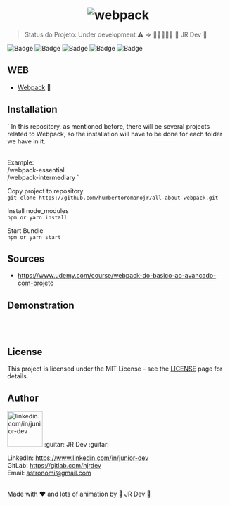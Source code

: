 <h1 align="center">
  <img src="https://i.ibb.co/g3b6q2z/webpack.png" alt="webpack" border="0">
</br>
</h1>

> Status do Projeto: Under development :warning: => :construction::construction::construction::construction::construction:
> :guitar: JR Dev :guitar:


![Badge](https://img.shields.io/github/issues/humbertoromanojr/all-about-webpack?logo=visual-studio-code&style=plastic&logo=appveyor)
![Badge](https://img.shields.io/github/forks/humbertoromanojr/all-about-webpack)
![Badge](https://img.shields.io/github/stars/humbertoromanojr/all-about-webpack)
![Badge](https://img.shields.io/github/license/humbertoromanojr/all-about-webpack)
![Badge](https://img.shields.io/twitter/url?url=https%3A%2F%2Fgithub.com%2Fhumbertoromanojr%2Fall-about-webpack)


## WEB


- [Webpack](https://webpack.js.org/) :sparkling_heart:


## Installation

`
In this repository, as mentioned before, there will be several projects related to Webpack, so the installation will have to be done for each folder we have in it.
</br></br>

Example:</br>
/webpack-essential</br>
/webpack-intermediary
`

Copy project to repository
</br>
`git clone https://github.com/humbertoromanojr/all-about-webpack.git`

Install node_modules
</br>
`npm or yarn install`

Start Bundle
</br>
`npm or yarn start`


## Sources

- https://www.udemy.com/course/webpack-do-basico-ao-avancado-com-projeto



## Demonstration

<br>
  
<br>

## License

This project is licensed under the MIT License - see the [LICENSE](https://opensource.org/licenses/MIT) page for details.

## Author

<img src="https://avatars1.githubusercontent.com/u/6500430?s=460&u=42d7e22fa1c77b061505fe1cfc3fcaa3e2a4d1e5&v=4" width="80" alt="linkedin.com/in/junior-dev">
:guitar: JR Dev :guitar:
<br />

LinkedIn: https://www.linkedin.com/in/junior-dev <br />
GitLab: https://gitlab.com/hjrdev <br />
Email: astronomi@gmail.com <br />
<br />

Made with :heart: and lots of animation by :guitar: JR Dev :guitar:
